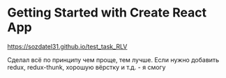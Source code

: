 # Getting Started with Create React App

https://sozdatel31.github.io/test_task_RLV

Сделал всё по принципу чем проще, тем лучше. Если нужно добавить redux, redux-thunk, хорошую вёрстку и т.д. - я смогу